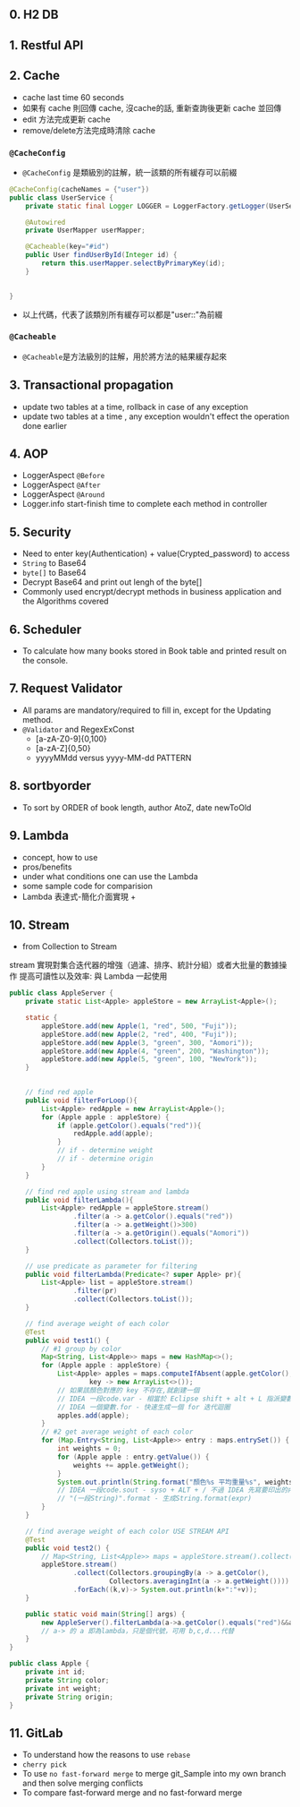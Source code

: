 ## 0. H2 DB

## 1. Restful API

## 2. Cache
+ cache last time 60 seconds
+ 如果有 cache 則回傳 cache, 沒cache的話, 重新查詢後更新 cache 並回傳
+ edit 方法完成更新 cache
+ remove/delete方法完成時清除 cache

### `@CacheConfig`
+ `@CacheConfig` 是類級別的註解，統一該類的所有緩存可以前綴
```Java
@CacheConfig(cacheNames = {"user"})
public class UserService {
    private static final Logger LOGGER = LoggerFactory.getLogger(UserService.class);

    @Autowired
    private UserMapper userMapper;

    @Cacheable(key="#id")
    public User findUserById(Integer id) {
        return this.userMapper.selectByPrimaryKey(id);
    }

    
}
```
+ 以上代碼，代表了該類別所有緩存可以都是"user::"為前綴

### `@Cacheable`
+ `@Cacheable`是方法級別的註解，用於將方法的結果緩存起來

## 3. Transactional propagation
+ update two tables at a time, rollback in case of any exception
+ update two tables at a time , any exception wouldn't effect the operation done earlier

## 4. AOP
+ LoggerAspect `@Before`
+ LoggerAspect `@After`
+ LoggerAspect `@Around`
+ Logger.info start-finish time to complete each method in controller

## 5. Security
+ Need to enter key(Authentication) + value(Crypted_password) to access
+ `String` to Base64
+ `byte[]` to Base64
+ Decrypt Base64 and print out lengh of the byte[]
+ Commonly used encrypt/decrypt methods in business application and the Algorithms covered

## 6. Scheduler 
+ To calculate how many books stored in Book table and printed result on the console.

## 7. Request Validator
+ All params are mandatory/required to fill in, except for the Updating method.
+ `@Validator` and RegexExConst
    + [a-zA-Z0-9]{0,100}
    + [a-zA-Z]{0,50}
    + yyyyMMdd versus yyyy-MM-dd PATTERN

## 8.  sortbyorder
+ To sort by ORDER of book length, author AtoZ, date newToOld

## 9. Lambda 
+ concept, how to use
+ pros/benefits
+ under what conditions one can use the Lambda 
+ some sample code for comparision 
+ Lambda 表達式-簡化介面實現
    + 

## 10. Stream
+ from Collection to Stream

stream 實現對集合迭代器的增強（過濾、排序、統計分組）或者大批量的數據操作
提高可讀性以及效率: 與 Lambda 一起使用

```java
public class AppleServer {
    private static List<Apple> appleStore = new ArrayList<Apple>();

    static {
        appleStore.add(new Apple(1, "red", 500, "Fuji"));
        appleStore.add(new Apple(2, "red", 400, "Fuji"));       
        appleStore.add(new Apple(3, "green", 300, "Aomori"));
        appleStore.add(new Apple(4, "green", 200, "Washington"));
        appleStore.add(new Apple(5, "green", 100, "NewYork"));
    }
    

    // find red apple
    public void filterForLoop(){
        List<Apple> redApple = new ArrayList<Apple>();
        for (Apple apple : appleStore) {
            if (apple.getColor().equals("red")){
                redApple.add(apple);
            }
            // if - determine weight
            // if - determine origin
        }
    }

    // find red apple using stream and lambda
    public void filterLambda(){
        List<Apple> redApple = appleStore.stream()
                .filter(a -> a.getColor().equals("red"))
                .filter(a -> a.getWeight()>300)
                .filter(a -> a.getOrigin().equals("Aomori"))
                .collect(Collectors.toList());
    }

    // use predicate as parameter for filtering
    public void filterLambda(Predicate<? super Apple> pr){
        List<Apple> list = appleStore.stream()
                .filter(pr)
                .collect(Collectors.toList());
    }

    // find average weight of each color
    @Test
    public void test1() {
        // #1 group by color
        Map<String, List<Apple>> maps = new HashMap<>();
        for (Apple apple : appleStore) {
            List<Apple> apples = maps.computeIfAbsent(apple.getColor(),
                    key -> new ArrayList<>());
            // 如果該顏色對應的 key 不存在,就創建一個
            // IDEA 一段code.var - 相當於 Eclipse shift + alt + L 指派變數名
            // IDEA 一個變數.for - 快速生成一個 for 迭代迴圈
            apples.add(apple);
        }
        // #2 get average weight of each color
        for (Map.Entry<String, List<Apple>> entry : maps.entrySet()) {
            int weights = 0;
            for (Apple apple : entry.getValue()) {
                weights += apple.getWeight();
            }
            System.out.println(String.format("顏色%s 平均重量%s", weights / entry.getValue().size()));
            // IDEA 一段code.sout - syso + ALT + / 不過 IDEA 先寫要印出的內容
            // "(一段String)".format - 生成String.format(expr)
        }
    }

    // find average weight of each color USE STREAM API
    @Test
    public void test2() {
        // Map<String, List<Apple>> maps = appleStore.stream().collect(Collectors.groupingBy(a -> a.getColor()));
        appleStore.stream()
                .collect(Collectors.groupingBy(a -> a.getColor(),       // 基於顏色統計分組
                         Collectors.averagingInt(a -> a.getWeight())))  // 根據統計分組求出重量平均值
                .forEach((k,v)-> System.out.println(k+":"+v));          // 印出來
    }

    public static void main(String[] args) {
        new AppleServer().filterLambda(a->a.getColor().equals("red")&&a.getWeight()>300);
        // a-> 的 a 即為lambda，只是個代號，可用 b,c,d...代替
    }
}
```
```java
public class Apple {
    private int id;
    private String color;
    private int weight;
    private String origin;
}
```


## 11. GitLab
+ To understand how the reasons to use `rebase`
+ `cherry pick`
+ To use `no fast-forward merge` to merge git_Sample into my own branch and then solve merging conflicts
+ To compare fast-forward merge and no fast-forward merge

